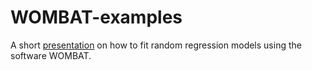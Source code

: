 # WOMBAT-examples

A short [presentation](https://github.com/sudhaveturi/WOMBAT-examples/blob/master/Wombat.Example.9.pdf) on how to fit random regression models using the software WOMBAT.
